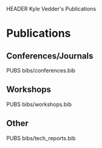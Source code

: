 HEADER Kyle Vedder's Publications

# Publications

## Conferences/Journals

PUBS bibs/conferences.bib

## Workshops

PUBS bibs/workshops.bib

## Other

PUBS bibs/tech_reports.bib